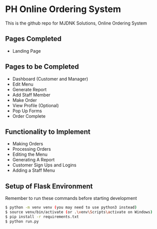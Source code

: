 # PH Online Ordering System

This is the github repo for MJDNK Solutions, Online Ordering System

## Pages Completed 

- Landing Page

## Pages to be Completed 

- Dashboard (Customer and Manager)
- Edit Menu
- Generate Report
- Add Staff Member 
- Make Order
- View Profile (Optional)
- Pop Up Forms
- Order Complete

## Functionality to Implement

- Making Orders
- Processing Orders
- Editing the Menu
- Generating A Report
- Customer Sign Ups and Logins
- Adding a Staff Menu

## Setup of Flask Environment

Remember to run these commands before starting development

```bash
$ python -m venv venv (you may need to use python3 instead)
$ source venv/bin/activate (or .\venv\Scripts\activate on Windows)
$ pip install -r requirements.txt 
$ python run.py
```